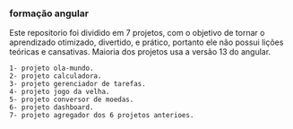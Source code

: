 ### formação angular

Este repositorio foi dividido em 7 projetos, com o objetivo de tornar o aprendizado otimizado, divertido, e prático, portanto ele não possui lições teóricas e cansativas.
Maioria dos projetos usa a versão 13 do angular.

    1- projeto ola-mundo.
    2- projeto calculadora.
    3- projeto gerenciador de tarefas.
    4- projeto jogo da velha.
    5- projeto conversor de moedas.
    6- projeto dashboard.
    7- projeto agregador dos 6 projetos anterioes.
